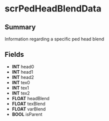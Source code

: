 # scrPedHeadBlendData

## Summary
Information regarding a specific ped head blend

## Fields
* **INT** head0
* **INT** head1
* **INT** head2
* **INT** tex0
* **INT** tex1
* **INT** tex2
* **FLOAT** headBlend
* **FLOAT** texBlend
* **FLOAT** varBlend
* **BOOL** isParent